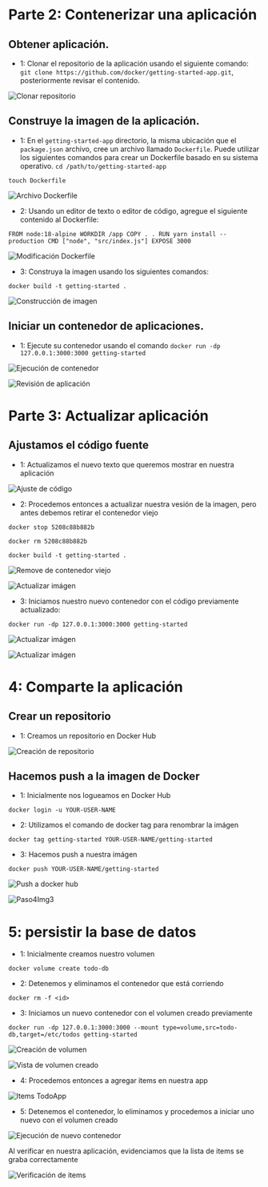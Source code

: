 # Parte 2: Contenerizar una aplicación

## Obtener aplicación.

+ 1: Clonar el repositorio de la aplicación usando el siguiente comando: `git clone https://github.com/docker/getting-started-app.git`, posteriormente revisar el contenido.

![Clonar repositorio](/images/Paso2Img1.png)

## Construye la imagen de la aplicación.

+ 1: En el `getting-started-app` directorio, la misma ubicación que el `package.json` archivo, cree un archivo llamado `Dockerfile`. Puede utilizar los siguientes comandos para crear un Dockerfile basado en su sistema operativo.
`cd /path/to/getting-started-app`

`touch Dockerfile`

![Archivo Dockerfile](/images/Paso2Img2.png)

+ 2: Usando un editor de texto o editor de código, agregue el siguiente contenido al Dockerfile:

`FROM node:18-alpine
WORKDIR /app
COPY . .
RUN yarn install --production
CMD ["node", "src/index.js"]
EXPOSE 3000`

![Modificación Dockerfile](/images/Paso2Img3.png)

+ 3: Construya la imagen usando los siguientes comandos:

`docker build -t getting-started .`

![Construcción de imagen](/images/Paso2Img4.png)

## Iniciar un contenedor de aplicaciones.

+ 1: Ejecute su contenedor usando el comando `docker run -dp 127.0.0.1:3000:3000 getting-started`

![Ejecución de contenedor](/images/Paso2Img5.png)

![Revisión de aplicación](/images/Paso2Img6.png)

# Parte 3: Actualizar aplicación

## Ajustamos el código fuente

+ 1: Actualizamos el nuevo texto que queremos mostrar en nuestra aplicación

![Ajuste de código](/images/Paso3Img1.png)

+ 2: Procedemos entonces a actualizar nuestra vesión de la imagen, pero antes debemos retirar el contenedor viejo

`docker stop 5208c88b882b`

`docker rm 5208c88b882b`

`docker build -t getting-started .`

![Remove de contenedor viejo](/images/Paso3Ing2.png)

![Actualizar imágen](/images/Paso3Img3.png)

+ 3: Iniciamos nuestro nuevo contenedor con el código previamente actualizado:

`docker run -dp 127.0.0.1:3000:3000 getting-started`

![Actualizar imágen](/images/Paso3Img4.png)

![Actualizar imágen](/images/Paso3Img5.png)


# 4: Comparte la aplicación

## Crear un repositorio

+ 1: Creamos un repositorio en Docker Hub

![Creación de repositorio](/images/Paso4Img1.png)

## Hacemos push a la imagen de Docker

+ 1: Inicialmente nos logueamos en Docker Hub

`docker login -u YOUR-USER-NAME`

+ 2: Utilizamos el comando de docker tag para renombrar la imágen

`docker tag getting-started YOUR-USER-NAME/getting-started`

+ 3: Hacemos push a nuestra imágen

`docker push YOUR-USER-NAME/getting-started`

![Push a docker hub](/images/Paso4Img2.png)

![Paso4Img3](/images/Paso4Img3.png)

# 5: persistir la base de datos

+ 1: Inicialmente creamos nuestro volumen

`docker volume create todo-db`

+ 2: Detenemos y eliminamos el contenedor que está corriendo

`docker rm -f <id>`

+ 3: Iniciamos un nuevo contenedor con el volumen creado previamente

`docker run -dp 127.0.0.1:3000:3000 --mount type=volume,src=todo-db,target=/etc/todos getting-started`

![Creación de volumen](/images/Paso5Img1.png)

![Vista de volumen creado](/images/Paso5Img2.png)

+ 4: Procedemos entonces a agregar items en nuestra app

![Items TodoApp](/images/Paso5Img3.png)

+ 5: Detenemos el contenedor, lo eliminamos y procedemos a iniciar uno nuevo con el volumen creado

![Ejecución de nuevo contenedor](/images/Paso5Img4.png)

Al verificar en nuestra aplicación, evidenciamos que la lista de items se graba correctamente

![Verificación de items](/images/Paso5Img5.png)





